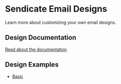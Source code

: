 # Sendicate Email Designs

Learn more about customizing your own email designs.

## Design Documentation

[Read about the documentation](/Sendicate/sendicate-docs/tree/master/email-designs/design-docs)

## Design Examples

* [Basic](/Sendicate/sendicate-docs/blob/master/email-designs/design-examples/Basic.html)
